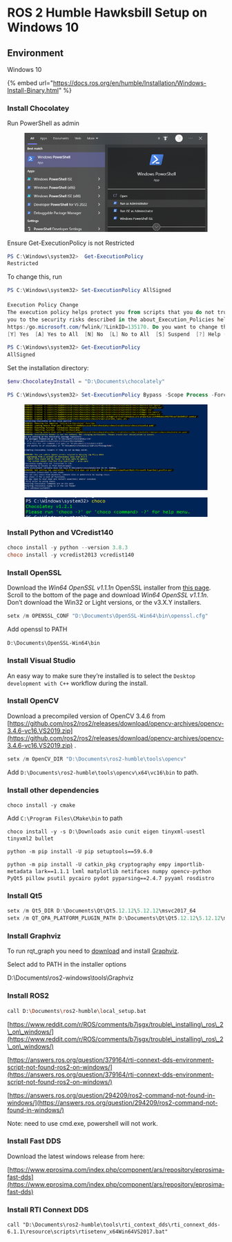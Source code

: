 # ROS 2 Humble Hawksbill Setup on Windows 10

## Environment

Windows 10



{% embed url="https://docs.ros.org/en/humble/Installation/Windows-Install-Binary.html" %}

### Install Chocolatey

Run PowerShell as admin

<figure><img src="../.gitbook/assets/image (4) (1).png" alt=""><figcaption></figcaption></figure>

Ensure Get-ExecutionPolicy is not Restricted

```powershell
PS C:\Windows\system32>  Get-ExecutionPolicy
Restricted
```

To change this, run

```powershell
PS C:\Windows\system32> Set-ExecutionPolicy AllSigned

Execution Policy Change
The execution policy helps protect you from scripts that you do not trust. Changing the execution policy might expose
you to the security risks described in the about_Execution_Policies help topic at
https:/go.microsoft.com/fwlink/?LinkID=135170. Do you want to change the execution policy?
[Y] Yes  [A] Yes to All  [N] No  [L] No to All  [S] Suspend  [?] Help (default is "N"): Y
```

```powershell
PS C:\Windows\system32> Get-ExecutionPolicy
AllSigned
```

Set the installation directory:

```powershell
$env:ChocolateyInstall = "D:\Documents\chocolately"
```



```powershell
PS C:\Windows\system32> Set-ExecutionPolicy Bypass -Scope Process -Force; [System.Net.ServicePointManager]::SecurityProtocol = [System.Net.ServicePointManager]::SecurityProtocol -bor 3072; iex ((New-Object System.Net.WebClient).DownloadString('https://community.chocolatey.org/install.ps1'))
```

<figure><img src="../.gitbook/assets/image (2) (1) (2).png" alt=""><figcaption></figcaption></figure>

<figure><img src="../.gitbook/assets/image (5) (3).png" alt=""><figcaption></figcaption></figure>



### Install Python and VCredist140

```powershell
choco install -y python --version 3.8.3
choco install -y vcredist2013 vcredist140
```





### Install OpenSSL

Download the _Win64 OpenSSL v1.1.1n_ OpenSSL installer from [this page](https://slproweb.com/products/Win32OpenSSL.html). Scroll to the bottom of the page and download _Win64 OpenSSL v1.1.1n_. Don’t download the Win32 or Light versions, or the v3.X.Y installers.

```powershell
setx /m OPENSSL_CONF "D:\Documents\OpenSSL-Win64\bin\openssl.cfg"
```

Add openssl to PATH

`D:\Documents\OpenSSL-Win64\bin`



### Install Visual Studio

An easy way to make sure they’re installed is to select the `Desktop development with C++` workflow during the install.



### Install OpenCV

Download a precompiled version of OpenCV 3.4.6 from [https://github.com/ros2/ros2/releases/download/opencv-archives/opencv-3.4.6-vc16.VS2019.zip](https://github.com/ros2/ros2/releases/download/opencv-archives/opencv-3.4.6-vc16.VS2019.zip) .



```powershell
setx /m OpenCV_DIR "D:\Documents\ros2-humble\tools\opencv"
```

Add `D:\Documents\ros2-humble\tools\opencv\x64\vc16\bin` to path.



### Install other dependencies

```
choco install -y cmake
```

Add `C:\Program Files\CMake\bin` to path



```
choco install -y -s D:\Downloads asio cunit eigen tinyxml-usestl tinyxml2 bullet
```

```
python -m pip install -U pip setuptools==59.6.0
```

```
python -m pip install -U catkin_pkg cryptography empy importlib-metadata lark==1.1.1 lxml matplotlib netifaces numpy opencv-python PyQt5 pillow psutil pycairo pydot pyparsing==2.4.7 pyyaml rosdistro
```



### Install Qt5

```powershell
setx /m Qt5_DIR D:\Documents\Qt\Qt5.12.12\5.12.12\msvc2017_64
setx /m QT_QPA_PLATFORM_PLUGIN_PATH D:\Documents\Qt\Qt5.12.12\5.12.12\msvc2017_64\plugins\platforms
```

###

### Install Graphviz

To run rqt\_graph you need to [download](https://graphviz.gitlab.io/\_pages/Download/Download\_windows.html) and install [Graphviz](https://graphviz.gitlab.io/).&#x20;

Select add to PATH in the installer options

D:\Documents\ros2-windows\tools\Graphviz







### Install ROS2

```bash
call D:\Documents\ros2-humble\local_setup.bat
```





[https://www.reddit.com/r/ROS/comments/b7jsgx/trouble\_installing\_ros\_2\_on\_windows/](https://www.reddit.com/r/ROS/comments/b7jsgx/trouble\_installing\_ros\_2\_on\_windows/)



[https://answers.ros.org/question/379164/rti-connext-dds-environment-script-not-found-ros2-on-windows/](https://answers.ros.org/question/379164/rti-connext-dds-environment-script-not-found-ros2-on-windows/)

[https://answers.ros.org/question/294209/ros2-command-not-found-in-windows/](https://answers.ros.org/question/294209/ros2-command-not-found-in-windows/)



Note: need to use cmd.exe, powershell will not work.



### Install Fast DDS

Download the latest windows release from here:

[https://www.eprosima.com/index.php/component/ars/repository/eprosima-fast-dds](https://www.eprosima.com/index.php/component/ars/repository/eprosima-fast-dds)





### Install RTI Connext DDS





```
call "D:\Documents\ros2-humble\tools\rti_context_dds\rti_connext_dds-6.1.1\resource\scripts\rtisetenv_x64Win64VS2017.bat"
```


